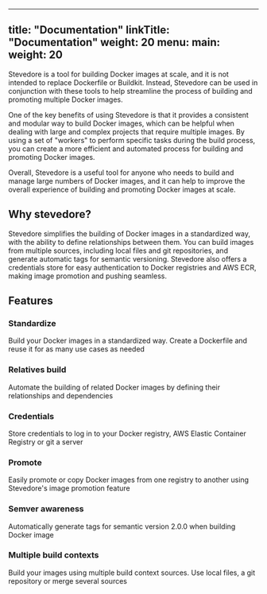 
---
title: "Documentation"
linkTitle: "Documentation"
weight: 20
menu:
  main:
    weight: 20
---

Stevedore is a tool for building Docker images at scale, and it is not intended to replace Dockerfile or Buildkit. Instead, Stevedore can be used in conjunction with these tools to help streamline the process of building and promoting multiple Docker images.

One of the key benefits of using Stevedore is that it provides a consistent and modular way to build Docker images, which can be helpful when dealing with large and complex projects that require multiple images. By using a set of "workers" to perform specific tasks during the build process, you can create a more efficient and automated process for building and promoting Docker images.

Overall, Stevedore is a useful tool for anyone who needs to build and manage large numbers of Docker images, and it can help to improve the overall experience of building and promoting Docker images at scale.

## Why stevedore?
Stevedore simplifies the building of Docker images in a standardized way, with the ability to define relationships between them. You can build images from multiple sources, including local files and git repositories, and generate automatic tags for semantic versioning. Stevedore also offers a credentials store for easy authentication to Docker registries and AWS ECR, making image promotion and pushing seamless.

## Features

### Standardize
Build your Docker images in a standardized way. Create a Dockerfile and reuse it for as many use cases as needed

### Relatives build
Automate the building of related Docker images by defining their relationships and dependencies

### Credentials
Store credentials to log in to your Docker registry, AWS Elastic Container Registry or git a server

### Promote
Easily promote or copy Docker images from one registry to another using Stevedore's image promotion feature

### Semver awareness
Automatically generate tags for semantic version 2.0.0 when building Docker image

### Multiple build contexts
Build your images using multiple build context sources. Use local files, a git repository or merge several sources
